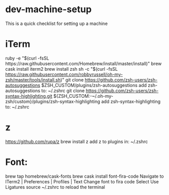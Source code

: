 # dev-machine-setup
This is a quick checklist for setting up a machine

# iTerm

ruby -e "$(curl -fsSL https://raw.githubusercontent.com/Homebrew/install/master/install)"
brew cask install iterm2
brew install zsh
sh -c "$(curl -fsSL https://raw.githubusercontent.com/robbyrussell/oh-my-zsh/master/tools/install.sh)"
git clone https://github.com/zsh-users/zsh-autosuggestions $ZSH_CUSTOM/plugins/zsh-autosuggestions
add zsh-autosuggestions to: ~/.zshrc
git clone https://github.com/zsh-users/zsh-syntax-highlighting.git ${ZSH_CUSTOM:-~/.oh-my-zsh/custom}/plugins/zsh-syntax-highlighting
add zsh-syntax-highlighting to: ~/.zshrc

# z

https://github.com/rupa/z
brew install z
add z to plugins in: ~/.zshrc

# Font:

brew tap homebrew/cask-fonts
brew cask install font-fira-code
Navigate to ITerm2 | Preferences | Profiles | Text
Change font to fira code
Select Use Ligatures
source ~/.zshrc to reload the terminal

